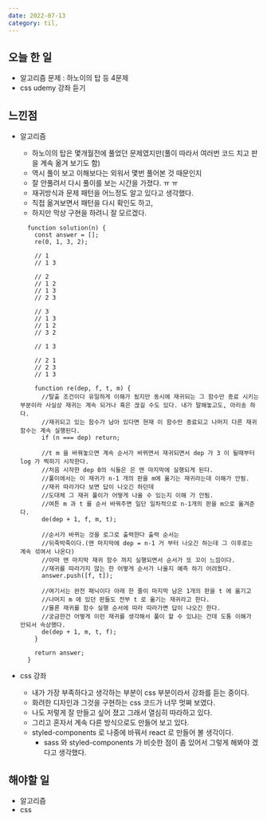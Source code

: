 ```yaml
---
date: 2022-07-13
category: til,
---
```


## 오늘 한 일

- 알고리즘 문제 : 하노이의 탑 등 4문제
- css udemy 강좌 듣기

## 느낀점

- 알고리즘

  - 하노이의 탑은 몇개월전에 풀었던 문제였지만(풀이 따라서 여러번 코드 치고 판을 계속 옮겨 보기도 함)
  - 역시 풀이 보고 이해보다는 외워서 몇번 풀어본 것 때문인지
  - 잘 안풀려서 다시 풀이를 보는 시간을 가졌다. ㅠ ㅠ
  - 재귀방식과 문제 패턴을 어느정도 알고 있다고 생각했다.
  - 직접 옮겨보면서 패턴을 다시 확인도 하고,
  - 하지만 막상 구현을 하려니 잘 모르겠다.

  ```
    function solution(n) {
      const answer = [];
      re(0, 1, 3, 2);

      // 1
      // 1 3

      // 2
      // 1 2
      // 1 3
      // 2 3

      // 3
      // 1 3
      // 1 2
      // 3 2

      // 1 3

      // 2 1
      // 2 3
      // 1 3

      function re(dep, f, t, m) {
        //탈출 조건이다 유일하게 이해가 됬지만 동시에 재귀되는 그 함수만 종료 시키는 부분이라 사실상 재귀는 계속 되거나 혹은 끊길 수도 있다. 내가 말해놓고도, 아리송 하다.
        //재귀되고 있는 함수가 남아 있다면 현재 이 함수만 종료되고 나머지 다른 재귀 함수는 계속 실행된다.
        if (n === dep) return;

        //t m 을 바꿔놓으면 계속 순서가 바뀌면서 재귀되면서 dep 가 3 이 될때부터 log 가 찍히기 시작한다.
        //처음 시작한 dep 0의 식들은 은 맨 마지막에 실행되게 된다.
        //풀이에서는 이 재귀가 n-1 개의 판을 m에 옮기는 재귀라는데 이해가 안됨.
        //재귀 따라가다 보면 답이 나오긴 하던데
        //도대체 그 재귀 풀이가 어떻게 나올 수 있는지 이해 가 안됨.
        //여튼 m 과 t 를 순서 바꿔주면 일단 일차적으로 n-1개의 판을 m으로 옮겨준다.
        de(dep + 1, f, m, t);

        //순서가 바뀌는 것을 로그로 출력한다 출력 순서는
        //뒤죽박죽이다.(맨 마지막에 dep = n-1 거 부터 나오긴 하는데 그 이후로는 계속 섞여서 나온다)
        //아마 맨 마지막 재귀 함수 까지 실행되면서 순서가 또 꼬이 느낌이다.
        //재귀를 따라가지 않는 한 어떻게 순서가 나올지 예측 하기 어려웠다.
        answer.push([f, t]);

        //여기서는 완전 패닉이다 아래 한 줄이 마지막 남은 1개의 판을 t 에 옮기고
        //나머지 m 에 있던 판들도 전부 t 로 옮기는 재귀라고 한다.
        //물론 재귀를 함수 실행 순서에 따라 따라가면 답이 나오긴 한다.
        //궁금한건 어떻게 이런 재귀를 생각해서 풀이 할 수 있냐는 건데 도통 이해가 안되서 속상했다.
        de(dep + 1, m, t, f);
      }

      return answer;
    }
  ```

- css 강좌
  - 내가 가장 부족하다고 생각하는 부분이 css 부분이라서 강좌를 듣는 중이다.
  - 화려한 디자인과 그것을 구현하는 css 코드가 너무 멋쪄 보였다.
  - 나도 저렇게 잘 만들고 싶어 졌고 그래서 열심히 따라하고 있다.
  - 그리고 혼자서 계속 다른 방식으로도 만들어 보고 있다.
  - styled-components 로 나중에 바꿔서 react 로 만들어 볼 생각이다.
    - sass 와 styled-components 가 비슷한 점이 좀 있어서 그렇게 해봐야 겠다고 생각했다.

## 해야할 일

- 알고리즘
- css
